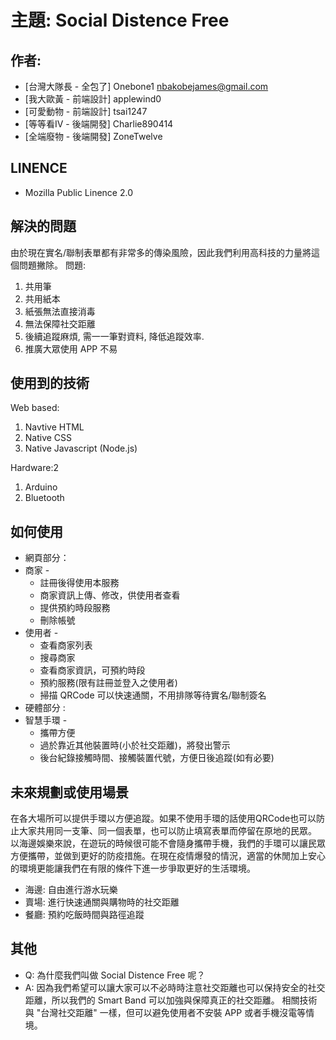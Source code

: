 # 主題: Social Distence Free

## 作者:
- [台灣大隊長 - 全包了] Onebone1 nbakobejames@gmail.com
- [我大歐黃 - 前端設計] applewind0
- [可愛動物 - 前端設計] tsai1247
- [等等看IV - 後端開發] Charlie890414
- [全端廢物 - 後端開發] ZoneTwelve

## LINENCE
- Mozilla Public Linence 2.0

## 解決的問題
由於現在實名/聯制表單都有非常多的傳染風險，因此我們利用高科技的力量將這個問題撇除。
問題:
1. 共用筆
2. 共用紙本
3. 紙張無法直接消毒
4. 無法保障社交距離
5. 後續追蹤麻煩, 需一一筆對資料, 降低追蹤效率.
6. 推廣大眾使用 APP 不易

## 使用到的技術
Web based:
1. Navtive HTML
2. Native CSS
3. Native Javascript (Node.js)

Hardware:2
1. Arduino
2. Bluetooth

## 如何使用
- 網頁部分：
- 商家 - 
     - 註冊後得使用本服務
     - 商家資訊上傳、修改，供使用者查看
     - 提供預約時段服務
     - 刪除帳號
- 使用者 -
     - 查看商家列表
     - 搜尋商家
     - 查看商家資訊，可預約時段
     - 預約服務(限有註冊並登入之使用者)
     - 掃描 QRCode 可以快速通關，不用排隊等待實名/聯制簽名
- 硬體部分 :
- 智慧手環 -
     - 攜帶方便
     - 過於靠近其他裝置時(小於社交距離)，將發出警示
     - 後台紀錄接觸時間、接觸裝置代號，方便日後追蹤(如有必要)

## 未來規劃或使用場景
在各大場所可以提供手環以方便追蹤。如果不使用手環的話使用QRCode也可以防止大家共用同一支筆、同一個表單，也可以防止填寫表單而停留在原地的民眾。
以海邊娛樂來說，在遊玩的時候很可能不會隨身攜帶手機，我們的手環可以讓民眾方便攜帶，並做到更好的防疫措施。在現在疫情爆發的情況，適當的休閒加上安心的環境更能讓我們在有限的條件下進一步爭取更好的生活環境。
- 海邊:
     自由進行游水玩樂
- 賣場:
     進行快速通關與購物時的社交距離
- 餐廳:
     預約吃飯時間與路徑追蹤
## 其他
- Q: 為什麼我們叫做 Social Distence Free 呢？
- A: 因為我們希望可以讓大家可以不必時時注意社交距離也可以保持安全的社交距離，所以我們的 Smart Band 可以加強與保障真正的社交距離。
    相關技術與 "台灣社交距離" 一樣，但可以避免使用者不安裝 APP 或者手機沒電等情境。
